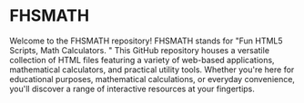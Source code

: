 # FHSMATH
Welcome to the FHSMATH repository! FHSMATH stands for "Fun HTML5 Scripts, Math Calculators. " This GitHub repository houses a versatile collection of HTML files featuring a variety of web-based applications, mathematical calculators, and practical utility tools. Whether you're here for educational purposes, mathematical calculations, or everyday convenience, you'll discover a range of interactive resources at your fingertips.
